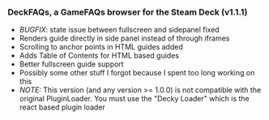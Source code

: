 ### DeckFAQs, a GameFAQs browser for the Steam Deck (v1.1.1)

-   _BUGFIX_: state issue between fullscreen and sidepanel fixed
-   Renders guide directly in side panel instead of through iframes
-   Scrolling to anchor points in HTML guides added
-   Adds Table of Contents for HTML based guides
-   Better fullscreen guide support
-   Possibly some other stuff I forgot because I spent too long working on this
-   _NOTE:_ This version (and any version >= 1.0.0) is not compatible with the original PluginLoader. You must use the "Decky Loader" which is the react based plugin loader
